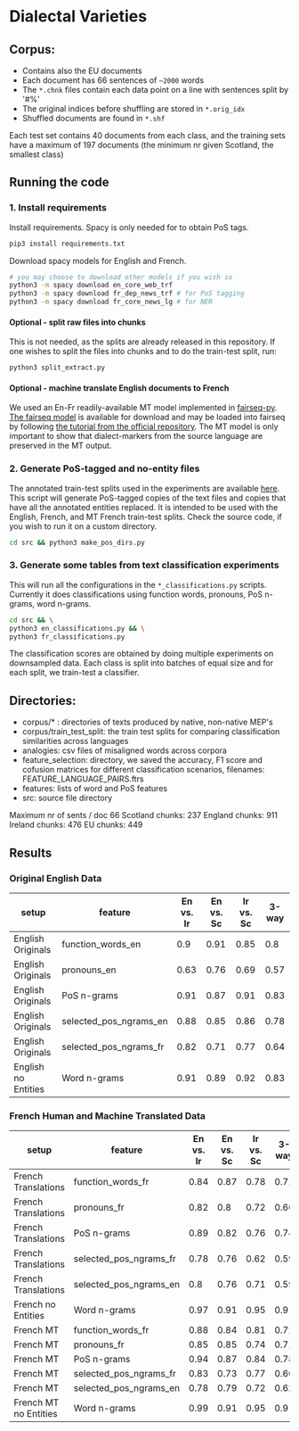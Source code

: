 # Dialectal Varieties

## Corpus:

- Contains also the EU documents
- Each document has 66 sentences of `~2000` words
- The `*.chnk` files contain each data point on a line with sentences split by '#%'
- The original indices before shuffling are stored in `*.orig_idx`
- Shuffled documents are found in `*.shf`

Each test set contains 40 documents from each class, and the training sets have a maximum of 197 documents (the minimum nr given Scotland, the smallest class)


## Running the code

### 1. Install requirements

Install requirements. Spacy is only needed for to obtain PoS tags.

```bash
pip3 install requirements.txt
```

Download spacy models for English and French.
```bash
# you may choose to download other models if you wish so
python3 -m spacy download en_core_web_trf
python3 -m spacy download fr_dep_news_trf # for PoS tagging
python3 -m spacy download fr_core_news_lg # for NER
```

#### Optional - split raw files into chunks
This is not needed, as the splits are already released in this repository. If one wishes to split the files into chunks and to do the train-test split, run:
```bash
python3 split_extract.py
```

#### Optional - machine translate English documents to French
We used an En-Fr readily-available MT model implemented in [fairseq-py](https://github.com/pytorch/fairseq). [The fairseq model](https://dl.fbaipublicfiles.com/fairseq/models/wmt14.en-fr.joined-dict.transformer.tar.bz2) is available for download and may be loaded into fairseq by following [the tutorial from the official repository](https://github.com/pytorch/fairseq/blob/main/examples/translation/README.md). The MT model is only important to show that dialect-markers from the source language are preserved in the MT output.




### 2. Generate PoS-tagged and no-entity files

The annotated train-test splits used in the experiments are available [here](https://github.com/senisioi/dialectal_varieties/releases/download/v0.1/train_test_split.tar.gz). 
This script will generate PoS-tagged copies of the text files and copies that have all the annotated entities replaced. It is intended to be used with the English, French, and MT French train-test splits. Check the source code, if you wish to run it on a custom directory.
```bash
cd src && python3 make_pos_dirs.py
``` 


### 3. Generate some tables from text classification experiments

This will run all the configurations in the `*_classifications.py` scripts. Currently it does classifications using function words, pronouns, PoS n-grams, word n-grams.
```bash
cd src && \
python3 en_classifications.py && \
python3 fr_classifications.py
``` 
The classification scores are obtained by doing multiple experiments on downsampled data. Each class is split into batches of equal size and for each split, we train-test a classifier.


## Directories:

- corpus/* : directories of texts produced by native, non-native MEP's
- corpus/train_test_split: the train test splits for comparing classification similarities across languages
- analogies: csv files of misaligned words across corpora
- feature_selection: directory, we saved the accuracy, F1 score and cofusion matrices for different classification scenarios, filenames: FEATURE_LANGUAGE_PAIRS.ftrs
- features: lists of word and PoS features 
- src: source file directory


Maximum nr of sents / doc  66
Scotland chunks:  237
England chunks:  911
Ireland chunks:  476
EU chunks:  449


## Results

### Original English Data

|setup              |feature               |En vs. Ir|En vs. Sc|Ir vs. Sc|3-way|
|-------------------|----------------------|---------|---------|---------|-----|
|English Originals  |function_words_en     |0.9      |0.91     |0.85     |0.8  |
|English Originals  |pronouns_en           |0.63     |0.76     |0.69     |0.57 |
|English Originals  |PoS n-grams           |0.91     |0.87     |0.91     |0.83 |
|English Originals  |selected_pos_ngrams_en|0.88     |0.85     |0.86     |0.78 |
|English Originals  |selected_pos_ngrams_fr|0.82     |0.71     |0.77     |0.64 |
|English no Entities|Word n-grams          |0.91     |0.89     |0.92     |0.83 |



### French Human and Machine Translated Data

|setup              |feature               |En vs. Ir|En vs. Sc|Ir vs. Sc|3-way|
|-------------------|----------------------|---------|---------|---------|-----|
|French Translations|function_words_fr     |0.84     |0.87     |0.78     |0.71 |
|French Translations|pronouns_fr           |0.82     |0.8      |0.72     |0.66 |
|French Translations|PoS n-grams           |0.89     |0.82     |0.76     |0.74 |
|French Translations|selected_pos_ngrams_fr|0.78     |0.76     |0.62     |0.59 |
|French Translations|selected_pos_ngrams_en|0.8      |0.76     |0.71     |0.59 |
|French no Entities |Word n-grams          |0.97     |0.91     |0.95     |0.9  |
|French MT          |function_words_fr     |0.88     |0.84     |0.81     |0.72 |
|French MT          |pronouns_fr           |0.85     |0.85     |0.74     |0.71 |
|French MT          |PoS n-grams           |0.94     |0.87     |0.84     |0.78 |
|French MT          |selected_pos_ngrams_fr|0.83     |0.73     |0.77     |0.66 |
|French MT          |selected_pos_ngrams_en|0.78     |0.79     |0.72     |0.62 |
|French MT no Entities|Word n-grams          |0.99     |0.91     |0.95     |0.9  |
